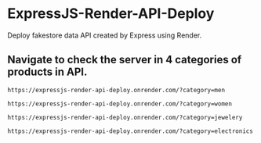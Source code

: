 # ExpressJS-Render-API-Deploy
Deploy fakestore data API created by Express using Render.

## Navigate to check the server in 4 categories of products in API.
```
https://expressjs-render-api-deploy.onrender.com/?category=men
```

```
https://expressjs-render-api-deploy.onrender.com/?category=women
```

```
https://expressjs-render-api-deploy.onrender.com/?category=jewelery
```

```
https://expressjs-render-api-deploy.onrender.com/?category=electronics
```
